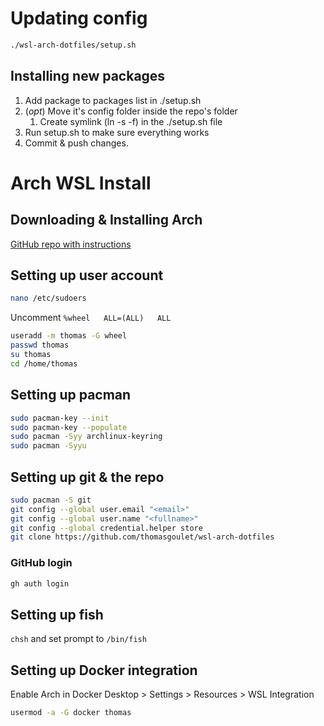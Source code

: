 # Updating config

```bash
./wsl-arch-dotfiles/setup.sh
```

## Installing new packages

1. Add package to packages list in ./setup.sh
1. (*opt*) Move it's config folder inside the repo's folder
    1. Create symlink (ln -s -f) in the ./setup.sh file
1. Run setup.sh to make sure everything works
1. Commit & push changes.

# Arch WSL Install

## Downloading & Installing Arch

[GitHub repo with instructions](https://github.com/yuk7/ArchWSL#install)

## Setting up user account

```bash
nano /etc/sudoers
```
Uncomment `%wheel   ALL=(ALL)   ALL`

```bash
useradd -m thomas -G wheel
passwd thomas
su thomas
cd /home/thomas
```

## Setting up pacman

```bash
sudo pacman-key --init
sudo pacman-key --populate
sudo pacman -Syy archlinux-keyring
sudo pacman -Syyu
```

## Setting up git & the repo

```bash
sudo pacman -S git
git config --global user.email "<email>"
git config --global user.name "<fullname>"
git config --global credential.helper store
git clone https://github.com/thomasgoulet/wsl-arch-dotfiles
```

### GitHub login

```bash
gh auth login
```

## Setting up fish

`chsh` and set prompt to `/bin/fish`

## Setting up Docker integration

Enable Arch in Docker Desktop > Settings > Resources > WSL Integration

```bash
usermod -a -G docker thomas
```
